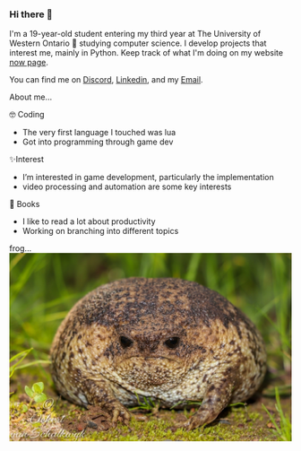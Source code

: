 ### Hi there 👋
I'm a 19-year-old student entering my third year at The University of Western Ontario 🚀 studying computer science. I develop projects that interest me, mainly in Python. Keep track of what I'm doing on my website [now page](http://www.andysit.com/_now_index/).

You can find me on [Discord](https://discordapp.com/users/221336351478513664), [Linkedin](https://www.linkedin.com/in/andy-sit/), and my [Email](andysit173@gmail.com).

About me...

🤓 Coding
- The very first language I touched was lua
- Got into programming through game dev

✨Interest
- I’m interested in game development, particularly the implementation
- video processing and automation are some key interests

📖 Books
- I like to read a lot about productivity
- Working on branching into different topics


frog...
![frog](/frog.jpeg)